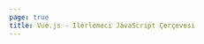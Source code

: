 ```yaml
---
page: true
title: Vue.js - İlerlemeci JavaScript Çerçevesi
---
```


<script setup>
import Home from '@theme/components/Home.vue'
</script>

<Home />
